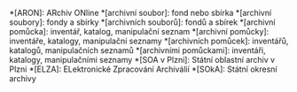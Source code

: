 
*[ARON]: ARchiv ONline
*[archivní soubor]: fond nebo sbírka
*[archivní soubory]: fondy a sbírky
*[archivních souborů]: fondů a sbírek
*[archivní pomůcka]: inventář, katalog, manipulační seznam
*[archivní pomůcky]: inventáře, katalogy, manipulační seznamy
*[archivních pomůcek]: inventářů, katalogů, manipulačních seznamů
*[archivními pomůckami]: inventáři, katalogy, manipulačními seznamy
*[SOA v Plzni]: Státní oblastní archiv v Plzni
*[ELZA]: ELektronické Zpracování Archiválií
*[SOkA]: Státní okresní archivy

